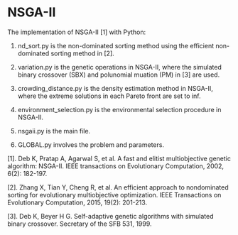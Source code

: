# NSGA-II
The implementation of NSGA-II [1] with Python:

1. nd_sort.py is the non-dominated sorting method using the efficient non-dominated sorting method in [2].

2. variation.py is the genetic operations in NSGA-II, where the simulated binary crossover (SBX) and polunomial muation (PM) in [3] are used.

3. crowding_distance.py is the density estimation method in NSGA-II, where the extreme solutions in each Pareto front are set to inf.

4. environment_selection.py is the environmental selection procedure in NSGA-II.

5. nsgaii.py is the main file.

6. GLOBAL.py involves the problem and parameters.






[1]. Deb K, Pratap A, Agarwal S, et al. A fast and elitist multiobjective genetic algorithm: NSGA-II. IEEE transactions on Evolutionary Computation, 2002, 6(2): 182-197.

[2]. Zhang X, Tian Y, Cheng R, et al. An efficient approach to nondominated sorting for evolutionary multiobjective optimization. IEEE Transactions on Evolutionary Computation, 2015, 19(2): 201-213.

[3]. Deb K, Beyer H G. Self-adaptive genetic algorithms with simulated binary crossover. Secretary of the SFB 531, 1999.
